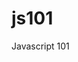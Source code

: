 js101
=====

Javascript 101


<!---

#console.table([{a:1, b:2, c:3}, {a:"foo", b:false, c:undefined}]);
# +new Date()

#Closures have access to the outer function’s variable even after the outer function returns:
    # the inner function still has access to the outer function’s variables even after the outer function has returned.
      When functions in JavaScript execute, they use the same scope chain that was in effect when they were created.
#Closures store references to the outer function’s variables; they do not store the actual value

http://www.addthis.com/blog/2013/09/17/performance-optimizing-for-smart-layers/

#Memory Management
    event delegation (event bubbling)
    DOM performance
    Debouncing High-Rate Events

http://www.stubbornella.org/content/2009/03/27/reflows-repaints-css-performance-making-your-javascript-slow/    
-->


<!---
https://developer.mozilla.org/en-US/docs/Web/JavaScript/Guide/Inheritance_and_the_prototype_chain#Bad_practice.3A_Extension_of_native_prototypes
https://developer.mozilla.org/en/docs/Web/JavaScript/Reference/Functions_and_function_scope
http://designpepper.com/blog/drips/variable-and-function-hoisting
http://www.impressivewebs.com/why-use-triple-equals-javascipt/


== Bloque conceptos fundamentales

presentación
    ustedes
    nosotros
    motivación (habla peter)
historia
    breve historia (ecmascript)
    foto eich
    [video nemen]
objetos
    creación
        object literal
        new/function
    acceso a las propiedades
        forma comun (usando punto)
        como array asociativo
    se pasan por referencia siempre
funciones
    function declaration
    function expression
    first class citizens (callbacks)
    anonymous functions
    IMMEDIATELY-INVOKED FUNCTION EXPRESSION (IIFE)   
    # function overloading
        - args not required
        - args untyped (like all js variables)
        - "magic args" function foo(p1,p2,p3) {...} :: foo(1); foo(1,2); foo(1,2,3); foo(1,2,3,4)
        - opts/config obj literal as last parameter 
    # In js every function returns a value (undefined by default)   
herencia
    descripcion general lenguaje prototipado    
    prototype con objetos
    prototype con funciones
    librerias para hacer herencia (extend)
scope
    definicion
    ejemplos (IIFE)
hoisting
    definicion
    ejemplos    
closure
    definicion
    ejemplos (usando revealed module pattern)

== Bloque buenas practicas

Falsy Values
    cuales son
    ejemplo con !!
Comparison Operators
    dif entre == y ===
    ejemplo
jQuery
    append
    selector caching & chaining
        # $ method chaining: $foo.css('bar').show()
    selector performance (sizzle)
        #Sizzle: 
            right to left!!!
            Being really specific on the left-hand side has a lot less value than being really specific on the right-hand side.
    no conflict
_
    debounce
    array filter
devtools
    #Profile:
        #from the console: profile() & profileEnd()
        #in code: console.profile("desc") & console.profileEnd("desc")
    #For timing functions: console.time("desc") & console.timeEnd("desc"): desc: 3372.902ms
jslint
    mostrar ejemplo
    grunt
non-blocking script loading pattern 
bundle & minification
repaint & reflow
Debouncing High-Rate Events
"use strict"
for in
multiple var declaration (lint hint)
gzip
qué quedo afuera
    ES6
    traspiler
recursos / links
    https://developer.mozilla.org/en-US/docs/Web
    https://developers.google.com/chrome-developer-tools/

-->